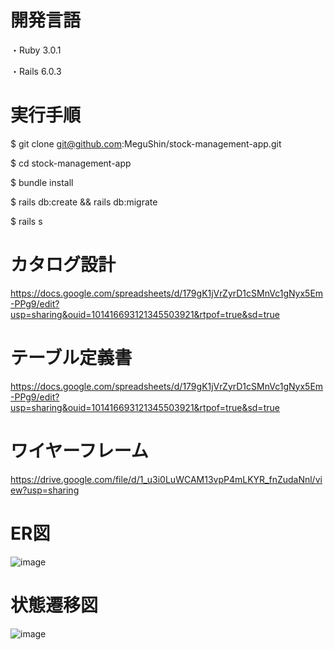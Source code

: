 # 開発言語
・Ruby 3.0.1

・Rails 6.0.3

# 実行手順

$ git clone git@github.com:MeguShin/stock-management-app.git

$ cd stock-management-app

$ bundle install

$ rails db:create && rails db:migrate

$ rails s

# カタログ設計

https://docs.google.com/spreadsheets/d/179gK1jVrZyrD1cSMnVc1gNyx5Em-PPg9/edit?usp=sharing&ouid=101416693121345503921&rtpof=true&sd=true

# テーブル定義書

https://docs.google.com/spreadsheets/d/179gK1jVrZyrD1cSMnVc1gNyx5Em-PPg9/edit?usp=sharing&ouid=101416693121345503921&rtpof=true&sd=true

# ワイヤーフレーム

https://drive.google.com/file/d/1_u3i0LuWCAM13vpP4mLKYR_fnZudaNnl/view?usp=sharing

# ER図

![image]([https://github.com/MeguShin/stock-management-app/assets/124676146/2f94227a-5a57-4e9d-aa96-849b56cf9e99](https://drive.google.com/file/d/122tXa2tQdKUaUMM4c6MaF_FLyGUCSzHN/view?usp=sharing))

# 状態遷移図

![image](https://github.com/MeguShin/stock-management-app/assets/124676146/75719c40-e394-4a51-ac7d-a1c3f7fab542)

#



